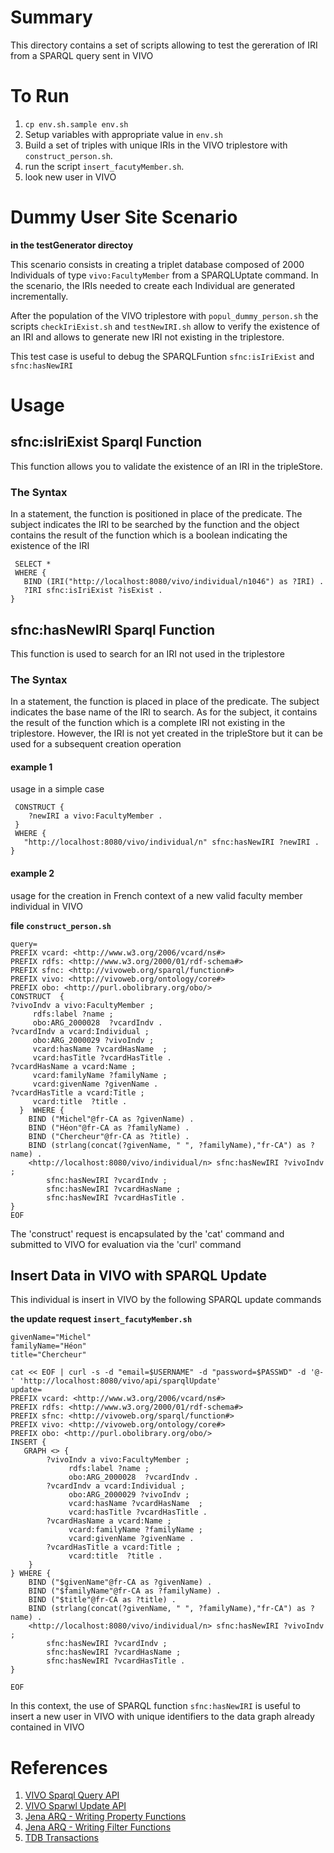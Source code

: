 # Summary
This directory contains a set of scripts allowing to test the gereration of IRI from a SPARQL query sent in VIVO

# To Run
1. `cp env.sh.sample env.sh`
2. Setup variables with appropriate value in `env.sh`
3. Build a set of triples with unique IRIs in the VIVO triplestore with `construct_person.sh`. 
4. run the script `insert_facutyMember.sh`.
5. look new user in VIVO  

# Dummy User Site Scenario
**in the testGenerator directoy**

This scenario consists in creating a triplet database composed of 2000 Individuals of type `vivo:FacultyMember` from a SPARQLUptate command. In the scenario, the IRIs needed to create each Individual are generated incrementally. 

After the population of the VIVO triplestore with `popul_dummy_person.sh` the scripts `checkIriExist.sh` and `testNewIRI.sh` allow to verify the existence of an IRI and allows to generate new IRI not existing in the triplestore.

This test case is useful to debug the SPARQLFuntion `sfnc:isIriExist` and `sfnc:hasNewIRI`

# Usage

## sfnc:isIriExist Sparql Function

This function allows you to validate the existence of an IRI in the tripleStore. 

### The Syntax 

In a statement, the function is positioned in place of the predicate. The subject indicates the IRI to be searched by the function and the object contains the result of the function which is a boolean indicating the existence of the IRI

```PREFIX sfnc: <http://vivoweb.org/sparql/function#>
 SELECT * 
 WHERE {
   BIND (IRI("http://localhost:8080/vivo/individual/n1046") as ?IRI) .
   ?IRI sfnc:isIriExist ?isExist .
}
```


## sfnc:hasNewIRI Sparql Function

This function is used to search for an IRI not used in the triplestore

### The Syntax 

In a statement, the function is placed in place of the predicate. The subject indicates the base name of the IRI to search. As for the subject, it contains the result of the function which is a complete IRI not existing in the triplestore. However, the IRI is not yet created in the tripleStore but it can be used for a subsequent creation operation

#### example 1

usage in a simple case

```PREFIX sfnc: <http://vivoweb.org/sparql/function#>
 CONSTRUCT {
    ?newIRI a vivo:FacultyMember .
 } 
 WHERE {
   "http://localhost:8080/vivo/individual/n" sfnc:hasNewIRI ?newIRI .
}
```


#### example 2 

usage for the creation in French context of a new valid faculty member individual in VIVO

**file `construct_person.sh`**
```cat << EOF | curl -d "email=$USERNAME" -d "password=$PASSWD" -d @-  -H 'Accept: text/n3' 'http://localhost:8080/vivo/api/sparqlQuery'
query=
PREFIX vcard: <http://www.w3.org/2006/vcard/ns#> 
PREFIX rdfs: <http://www.w3.org/2000/01/rdf-schema#> 
PREFIX sfnc: <http://vivoweb.org/sparql/function#> 
PREFIX vivo: <http://vivoweb.org/ontology/core#> 
PREFIX obo: <http://purl.obolibrary.org/obo/> 
CONSTRUCT  { 
?vivoIndv a vivo:FacultyMember ; 
     rdfs:label ?name ; 
     obo:ARG_2000028  ?vcardIndv . 
?vcardIndv a vcard:Individual ; 
     obo:ARG_2000029 ?vivoIndv ; 
     vcard:hasName ?vcardHasName  ; 
     vcard:hasTitle ?vcardHasTitle . 
?vcardHasName a vcard:Name ; 
     vcard:familyName ?familyName ; 
     vcard:givenName ?givenName .     
?vcardHasTitle a vcard:Title ; 
     vcard:title  ?title . 
  }  WHERE { 
    BIND ("Michel"@fr-CA as ?givenName) . 
    BIND ("Héon"@fr-CA as ?familyName) . 
    BIND ("Chercheur"@fr-CA as ?title) . 
    BIND (strlang(concat(?givenName, " ", ?familyName),"fr-CA") as ?name) . 
    <http://localhost:8080/vivo/individual/n> sfnc:hasNewIRI ?vivoIndv ; 
        sfnc:hasNewIRI ?vcardIndv ; 
        sfnc:hasNewIRI ?vcardHasName ; 
        sfnc:hasNewIRI ?vcardHasTitle .   
} 
EOF
```

The 'construct' request is encapsulated by the 'cat' command and submitted to VIVO for evaluation via the 'curl' command

## Insert Data in VIVO with SPARQL Update

This individual is insert in VIVO by the following SPARQL update commands

**the update request `insert_facutyMember.sh`**

```
givenName="Michel"
familyName="Héon"
title="Chercheur"

cat << EOF | curl -s -d "email=$USERNAME" -d "password=$PASSWD" -d '@-' 'http://localhost:8080/vivo/api/sparqlUpdate'
update=
PREFIX vcard: <http://www.w3.org/2006/vcard/ns#> 
PREFIX rdfs: <http://www.w3.org/2000/01/rdf-schema#> 
PREFIX sfnc: <http://vivoweb.org/sparql/function#> 
PREFIX vivo: <http://vivoweb.org/ontology/core#> 
PREFIX obo: <http://purl.obolibrary.org/obo/> 
INSERT {
   GRAPH <> {
        ?vivoIndv a vivo:FacultyMember ; 
             rdfs:label ?name ; 
             obo:ARG_2000028  ?vcardIndv . 
        ?vcardIndv a vcard:Individual ; 
             obo:ARG_2000029 ?vivoIndv ; 
             vcard:hasName ?vcardHasName  ; 
             vcard:hasTitle ?vcardHasTitle . 
        ?vcardHasName a vcard:Name ; 
             vcard:familyName ?familyName ; 
             vcard:givenName ?givenName .     
        ?vcardHasTitle a vcard:Title ; 
             vcard:title  ?title . 
    } 
} WHERE { 
    BIND ("$givenName"@fr-CA as ?givenName) . 
    BIND ("$familyName"@fr-CA as ?familyName) . 
    BIND ("$title"@fr-CA as ?title) . 
    BIND (strlang(concat(?givenName, " ", ?familyName),"fr-CA") as ?name) . 
    <http://localhost:8080/vivo/individual/n> sfnc:hasNewIRI ?vivoIndv ; 
        sfnc:hasNewIRI ?vcardIndv ; 
        sfnc:hasNewIRI ?vcardHasName ; 
        sfnc:hasNewIRI ?vcardHasTitle .   
} 

EOF
```

In this context, the use of SPARQL function `sfnc:hasNewIRI` is useful to insert a new user in VIVO with unique identifiers to the data graph already contained in VIVO

# References
1. [VIVO Sparql Query API](https://wiki.lyrasis.org/display/VIVODOC111x/SPARQL+Query+API)  
2. [VIVO Sparwl Update API](https://wiki.lyrasis.org/display/VIVODOC111x/SPARQL+Update+API)
3. [Jena ARQ - Writing Property Functions](https://jena.apache.org/documentation/query/writing_propfuncs.html)
4. [Jena ARQ - Writing Filter Functions](https://jena.apache.org/documentation/query/writing_functions.html)
5. [TDB Transactions](https://jena.apache.org/documentation/tdb/tdb_transactions.html)
